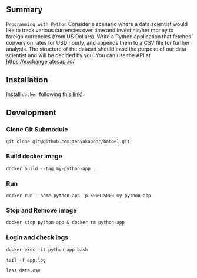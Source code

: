 ## Summary

`Programming with Python` Consider a scenario where a data scientist would like to track various currencies over time and invest his/her money to foreign currencies (from US Dollars). Write a Python application that fetches conversion rates for USD hourly, and appends them to a CSV file for further analysis. The structure of the dataset should ease the purpose of our data scientist and will be decided by you. You can use the API at https://exchangeratesapi.io/

## Installation

Install `docker` following [this link](https://docs.docker.com/docker-for-mac/install/)).

## Development

### Clone Git Submodule

`git clone git@github.com:tanyakapoor/babbel.git`

### Build docker image

`docker build --tag my-python-app .`

### Run

`docker run --name python-app -p 5000:5000 my-python-app`

### Stop and Remove image

`docker stop python-app & docker rm python-app`

### Login and check logs

`docker exec -it python-app bash`

`tail -f app.log`

`less data.csv`
